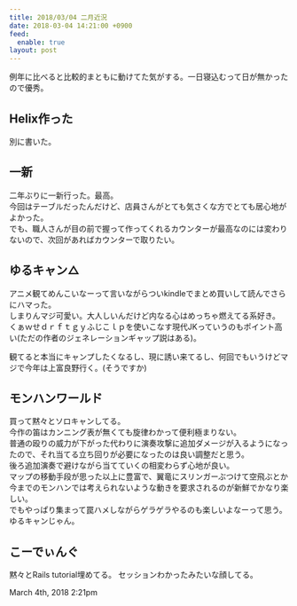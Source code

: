 ```yaml
---
title: 2018/03/04 二月近況
date: 2018-03-04 14:21:00 +0900
feed:
  enable: true
layout: post
---
```

<p>      例年に比べると比較的まともに動けてた気がする。一日寝込むって日が無かったので優秀。    </p>    <h2>Helix作った</h2>    <p>別に書いた。</p>    <h2>一新</h2>    <p>      二年ぶりに一新行った。最高。<br>      今回はテーブルだったんだけど、店員さんがとても気さくな方でとても居心地がよかった。<br>      でも、職人さんが目の前で握って作ってくれるカウンターが最高なのには変わりないので、次回があればカウンターで取りたい。    </p>    <h2>ゆるキャン△</h2>    <p>      アニメ観てめんこいなーって言いながらついkindleでまとめ買いして読んでさらにハマった。<br>      しまりんマジ可愛い。大人しいんだけど内なる心はめっちゃ燃えてる系好き。<br>      くぁｗせｄｒｆｔｇｙふじこｌｐを使いこなす現代JKっていうのもポイント高い(ただの作者のジェネレーションギャップ説はある)。    </p>    <p>      観てると本当にキャンプしたくなるし、現に誘い来てるし、何回でもいうけどマジで今年は上富良野行く。(そうですか)    </p>    <h2>モンハンワールド</h2>    <p>      買って黙々とソロキャンしてる。<br>      今作の笛はカンニング表が無くても旋律わかって便利極まりない。<br>      普通の殴りの威力が下がった代わりに演奏攻撃に追加ダメージが入るようになったので、それ当てる立ち回りが必要になったのは良い調整だと思う。<br>      後ろ追加演奏で避けながら当てていくの相変わらず心地が良い。<br>      マップの移動手段が思った以上に豊富で、翼竜にスリンガーぶつけて空飛ぶとか今までのモンハンでは考えられないような動きを要求されるのが新鮮でかなり楽しい。<br>      でもやっぱり集まって罠ハメしながらゲラゲラやるのも楽しいよなーって思う。ゆるキャンじゃん。    </p>    <h2>こーでぃんぐ</h2>    <p>黙々とRails tutorial埋めてる。 セッションわかったみたいな顔してる。</p>    <div id="footer">      <span id="timestamp"> March 4th, 2018 2:21pm </span>    </div>
